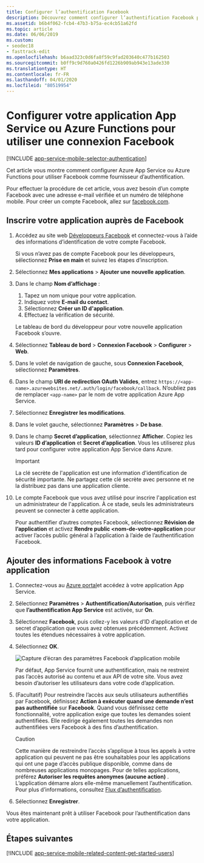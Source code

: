 ```yaml
---
title: Configurer l’authentification Facebook
description: Découvrez comment configurer l’authentification Facebook pour en faire un fournisseur d’identité pour votre application App Service ou Azure Functions.
ms.assetid: b6b4f062-fcb4-47b3-b75a-ec4cb51a62fd
ms.topic: article
ms.date: 06/06/2019
ms.custom:
- seodec18
- fasttrack-edit
ms.openlocfilehash: b6aad323c0d6fa8f59c9fad203640c477b162503
ms.sourcegitcommit: b0ff9c9d760a0426fd1226b909ab943e13ade330
ms.translationtype: HT
ms.contentlocale: fr-FR
ms.lasthandoff: 04/01/2020
ms.locfileid: "80519954"
---
```

# <a name="configure-your-app-service-or-azure-functions-app-to-use-facebook-login"></a>Configurer votre application App Service ou Azure Functions pour utiliser une connexion Facebook

[!INCLUDE [app-service-mobile-selector-authentication](../../includes/app-service-mobile-selector-authentication.md)]

Cet article vous montre comment configurer Azure App Service ou Azure Functions pour utiliser Facebook comme fournisseur d’authentification.

Pour effectuer la procédure de cet article, vous avez besoin d’un compte Facebook avec une adresse e-mail vérifiée et un numéro de téléphone mobile. Pour créer un compte Facebook, allez sur [facebook.com].

## <a name="register-your-application-with-facebook"></a><a name="register"> </a>Inscrire votre application auprès de Facebook

1. Accédez au site web [Développeurs Facebook] et connectez-vous à l’aide des informations d’identification de votre compte Facebook.

   Si vous n’avez pas de compte Facebook pour les développeurs, sélectionnez **Prise en main** et suivez les étapes d’inscription.
1. Sélectionnez **Mes applications** > **Ajouter une nouvelle application**.
1. Dans le champ **Nom d’affichage** :
   1. Tapez un nom unique pour votre application.
   1. Indiquez votre **E-mail du contact**.
   1. Sélectionnez **Créer un ID d'application**.
   1. Effectuez la vérification de sécurité.

   Le tableau de bord du développeur pour votre nouvelle application Facebook s’ouvre.
1. Sélectionnez **Tableau de bord** > **Connexion Facebook** > **Configurer** > **Web**.
1. Dans le volet de navigation de gauche, sous **Connexion Facebook**, sélectionnez **Paramètres**.
1. Dans le champ **URI de redirection OAuth Valides**, entrez `https://<app-name>.azurewebsites.net/.auth/login/facebook/callback`. N’oubliez pas de remplacer `<app-name>` par le nom de votre application Azure App Service.
1. Sélectionnez **Enregistrer les modifications**.
1. Dans le volet gauche, sélectionnez **Paramètres** > **De base**. 
1. Dans le champ **Secret d’application**, sélectionnez **Afficher**. Copiez les valeurs **ID d’application** et **Secret d’application**. Vous les utiliserez plus tard pour configurer votre application App Service dans Azure.

   > [!IMPORTANT]
   > La clé secrète de l'application est une information d'identification de sécurité importante. Ne partagez cette clé secrète avec personne et ne la distribuez pas dans une application cliente.
   >

1. Le compte Facebook que vous avez utilisé pour inscrire l'application est un administrateur de l'application. À ce stade, seuls les administrateurs peuvent se connecter à cette application.

   Pour authentifier d’autres comptes Facebook, sélectionnez **Révision de l’application** et activez **Rendre public \<nom-de-votre-application** pour activer l’accès public général à l’application à l’aide de l’authentification Facebook.

## <a name="add-facebook-information-to-your-application"></a><a name="secrets"> </a>Ajouter des informations Facebook à votre application

1. Connectez-vous au [Azure portal]et accédez à votre application App Service.
1. Sélectionnez **Paramètres** > **Authentification/Autorisation**, puis vérifiez que **l’authentification App Service** est activée, sur **On**.
1. Sélectionnez **Facebook**, puis collez-y les valeurs d’ID d’application et de secret d’application que vous avez obtenues précédemment. Activez toutes les étendues nécessaires à votre application.
1. Sélectionnez **OK**.

   ![Capture d’écran des paramètres Facebook d’application mobile][0]

    Par défaut, App Service fournit une authentification, mais ne restreint pas l’accès autorisé au contenu et aux API de votre site. Vous avez besoin d’autoriser les utilisateurs dans votre code d’application.
1. (Facultatif) Pour restreindre l’accès aux seuls utilisateurs authentifiés par Facebook, définissez **Action à exécuter quand une demande n’est pas authentifiée** sur **Facebook**. Quand vous définissez cette fonctionnalité, votre application exige que toutes les demandes soient authentifiées. Elle redirige également toutes les demandes non authentifiées vers Facebook à des fins d’authentification.

   > [!CAUTION]
   > Cette manière de restreindre l’accès s’applique à tous les appels à votre application qui peuvent ne pas être souhaitables pour les applications qui ont une page d’accès publique disponible, comme dans de nombreuses applications monopages. Pour de telles applications, préférez **Autoriser les requêtes anonymes (aucune action)** . L’application démarre alors elle-même manuellement l’authentification. Pour plus d’informations, consultez [Flux d’authentification](overview-authentication-authorization.md#authentication-flow).

1. Sélectionnez **Enregistrer**.

Vous êtes maintenant prêt à utiliser Facebook pour l’authentification dans votre application.

## <a name="next-steps"></a><a name="related-content"> </a>Étapes suivantes

[!INCLUDE [app-service-mobile-related-content-get-started-users](../../includes/app-service-mobile-related-content-get-started-users.md)]

<!-- Images. -->
[0]: ./media/app-service-mobile-how-to-configure-facebook-authentication/mobile-app-facebook-settings.png

<!-- URLs. -->
[Développeurs Facebook]: https://go.microsoft.com/fwlink/p/?LinkId=268286
[facebook.com]: https://go.microsoft.com/fwlink/p/?LinkId=268285
[Get started with authentication]: /en-us/develop/mobile/tutorials/get-started-with-users-dotnet/
[Azure portal]: https://portal.azure.com/
